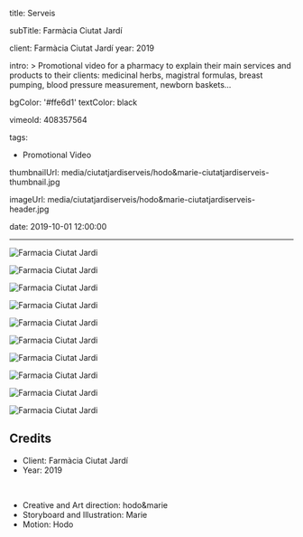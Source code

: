 title: Serveis

subTitle: Farmàcia Ciutat Jardí

client: Farmàcia Ciutat Jardí
year: 2019

intro: >
  Promotional video for a pharmacy to explain their main services and products to their clients: medicinal herbs, magistral formulas, breast pumping, blood pressure measurement, newborn baskets...

bgColor: '#ffe6d1'
textColor: black

vimeoId: 408357564

tags:
  - Promotional Video

thumbnailUrl: media/ciutatjardiserveis/hodo&marie-ciutatjardiserveis-thumbnail.jpg

imageUrl: media/ciutatjardiserveis/hodo&marie-ciutatjardiserveis-header.jpg

date: 2019-10-01 12:00:00



---

<div class="gallery gallery-2">

![Farmacia Ciutat Jardi](/media/ciutatjardiserveis/hodo&marie-ciutatjardiserveis-01.png)

![Farmacia Ciutat Jardi](/media/ciutatjardiserveis/hodo&marie-ciutatjardiserveis-02.png)
</div>

<div class="gallery gallery-2">

![Farmacia Ciutat Jardi](/media/ciutatjardiserveis/hodo&marie-ciutatjardiserveis-03.png)

![Farmacia Ciutat Jardi](/media/ciutatjardiserveis/hodo&marie-ciutatjardiserveis-04.png)
</div>

<div class="gallery gallery-2">

![Farmacia Ciutat Jardi](/media/ciutatjardiserveis/hodo&marie-ciutatjardiserveis-05.png)

![Farmacia Ciutat Jardi](/media/ciutatjardiserveis/hodo&marie-ciutatjardiserveis-06.png)
</div>

<div class="gallery gallery-2">

![Farmacia Ciutat Jardi](/media/ciutatjardiserveis/hodo&marie-ciutatjardiserveis-07.png)

![Farmacia Ciutat Jardi](/media/ciutatjardiserveis/hodo&marie-ciutatjardiserveis-08.png)
</div>

<div class="gallery gallery-2">

![Farmacia Ciutat Jardi](/media/ciutatjardiserveis/hodo&marie-ciutatjardiserveis-09.png)

![Farmacia Ciutat Jardi](/media/ciutatjardiserveis/hodo&marie-ciutatjardiserveis-10.png)
</div>


## Credits

* Client: Farmàcia Ciutat Jardí
* Year: 2019  

<br>

* Creative and Art direction: hodo&marie
* Storyboard and Illustration: Marie
* Motion: Hodo

